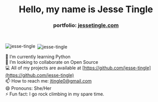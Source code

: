 <h1 align="center">Hello, my name is Jesse Tingle</h1> 
<h3 align="center">portfolio: <a href="https://www.jessetingle.com">jessetingle.com</a></h3>
<br>

<p><img align="left" src="https://github-readme-stats.vercel.app/api/top-langs/?username=jesse-tingle&layout=compact" alt="jesse-tingle" /></p>
<p>&nbsp;<img align="center" src="https://github-readme-stats.vercel.app/api?username=jesse-tingle&show_icons=true&theme=radical" alt="jesse-tingle" /></p>


🌱 I’m currently learning Python <br>
👯 I’m looking to collaborate on Open Source <br>
💻 All of my projects are available at [https://github.com/jesse-tingle](https://github.com/jesse-tingle) <br>
📫 How to reach me: jtingle0@gmail.com <br>
😄 Pronouns: She/Her <br>
⚡ Fun fact: I go rock climbing in my spare time. <br>

<!--
**Jesse-Tingle/Jesse-Tingle** is a ✨ _special_ ✨ repository because its `README.md` (this file) appears on your GitHub profile.

Here are some ideas to get you started:


- 🔭 I’m currently working on ...
-  ...
- 🤔 I’m looking for help with ...
- 💬 Ask me about ...
- 📫 How to reach me: ...
- 😄 Pronouns: ...
- ⚡ Fun fact: ...
-->
